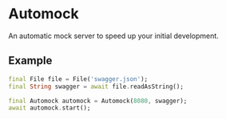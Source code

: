 # Automock

An automatic mock server to speed up your initial development.

## Example

```dart
final File file = File('swagger.json');
final String swagger = await file.readAsString();

final Automock automock = Automock(8080, swagger);
await automock.start();
```